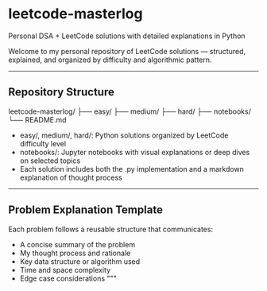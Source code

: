 # leetcode-masterlog
Personal DSA + LeetCode solutions with detailed explanations in Python

Welcome to my personal repository of LeetCode solutions — structured, explained, and organized by difficulty and algorithmic pattern. 

---
## Repository Structure
leetcode-masterlog/
├── easy/
├── medium/
├── hard/
├── notebooks/
└── README.md

- easy/, medium/, hard/: Python solutions organized by LeetCode difficulty level
- notebooks/: Jupyter notebooks with visual explanations or deep dives on selected topics
- Each solution includes both the .py implementation and a markdown explanation of thought process

---
## Problem Explanation Template

Each problem follows a reusable structure that communicates:
- A concise summary of the problem
- My thought process and rationale
- Key data structure or algorithm used
- Time and space complexity
- Edge case considerations
"""
